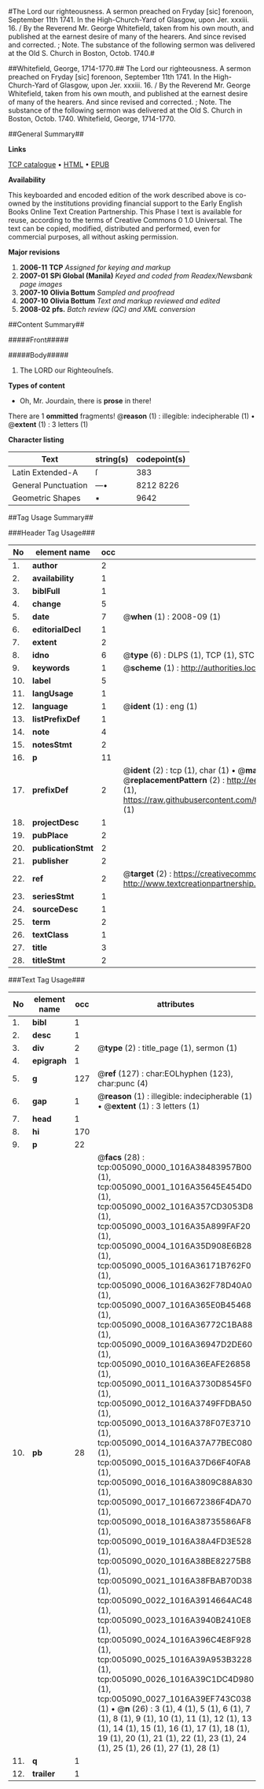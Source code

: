 #The Lord our righteousness. A sermon preached on Fryday [sic] forenoon, September 11th 1741. In the High-Church-Yard of Glasgow, upon Jer. xxxiii. 16. / By the Reverend Mr. George Whitefield, taken from his own mouth, and published at the earnest desire of many of the hearers. And since revised and corrected. ; Note. The substance of the following sermon was delivered at the Old S. Church in Boston, Octob. 1740.#

##Whitefield, George, 1714-1770.##
The Lord our righteousness. A sermon preached on Fryday [sic] forenoon, September 11th 1741. In the High-Church-Yard of Glasgow, upon Jer. xxxiii. 16. / By the Reverend Mr. George Whitefield, taken from his own mouth, and published at the earnest desire of many of the hearers. And since revised and corrected. ; Note. The substance of the following sermon was delivered at the Old S. Church in Boston, Octob. 1740.
Whitefield, George, 1714-1770.

##General Summary##

**Links**

[TCP catalogue](http://www.ota.ox.ac.uk/tcp/)  • 
[HTML](http://tei.it.ox.ac.uk/tcp/Texts-HTML/free/N04/N04133.html)  • 
[EPUB](http://tei.it.ox.ac.uk/tcp/Texts-EPUB/free/N04/N04133.epub)

**Availability**

This keyboarded and encoded edition of the
	       work described above is co-owned by the institutions
	       providing financial support to the Early English Books
	       Online Text Creation Partnership. This Phase I text is
	       available for reuse, according to the terms of Creative
	       Commons 0 1.0 Universal. The text can be copied,
	       modified, distributed and performed, even for
	       commercial purposes, all without asking permission.

**Major revisions**

1. __2006-11__ __TCP__ *Assigned for keying and markup*
1. __2007-01__ __SPi Global (Manila)__ *Keyed and coded from Readex/Newsbank page images*
1. __2007-10__ __Olivia Bottum__ *Sampled and proofread*
1. __2007-10__ __Olivia Bottum__ *Text and markup reviewed and edited*
1. __2008-02__ __pfs.__ *Batch review (QC) and XML conversion*

##Content Summary##

#####Front#####

#####Body#####

1. The LORD our Righteouſneſs.

**Types of content**

  * Oh, Mr. Jourdain, there is **prose** in there!

There are 1 **ommitted** fragments! 
 @__reason__ (1) : illegible: indecipherable (1)  •  @__extent__ (1) : 3 letters (1)

**Character listing**


|Text|string(s)|codepoint(s)|
|---|---|---|
|Latin Extended-A|ſ|383|
|General Punctuation|—•|8212 8226|
|Geometric Shapes|▪|9642|

##Tag Usage Summary##

###Header Tag Usage###

|No|element name|occ|attributes|
|---|---|---|---|
|1.|__author__|2||
|2.|__availability__|1||
|3.|__biblFull__|1||
|4.|__change__|5||
|5.|__date__|7| @__when__ (1) : 2008-09 (1)|
|6.|__editorialDecl__|1||
|7.|__extent__|2||
|8.|__idno__|6| @__type__ (6) : DLPS (1), TCP (1), STC (1), NOTIS (1), IMAGE-SET (1), EVANS-CITATION (1)|
|9.|__keywords__|1| @__scheme__ (1) : http://authorities.loc.gov/ (1)|
|10.|__label__|5||
|11.|__langUsage__|1||
|12.|__language__|1| @__ident__ (1) : eng (1)|
|13.|__listPrefixDef__|1||
|14.|__note__|4||
|15.|__notesStmt__|2||
|16.|__p__|11||
|17.|__prefixDef__|2| @__ident__ (2) : tcp (1), char (1)  •  @__matchPattern__ (2) : ([0-9\-]+):([0-9IVX]+) (1), (.+) (1)  •  @__replacementPattern__ (2) : http://eebo.chadwyck.com/downloadtiff?vid=$1&page=$2 (1), https://raw.githubusercontent.com/textcreationpartnership/Texts/master/tcpchars.xml#$1 (1)|
|18.|__projectDesc__|1||
|19.|__pubPlace__|2||
|20.|__publicationStmt__|2||
|21.|__publisher__|2||
|22.|__ref__|2| @__target__ (2) : https://creativecommons.org/publicdomain/zero/1.0/ (1), http://www.textcreationpartnership.org/docs/. (1)|
|23.|__seriesStmt__|1||
|24.|__sourceDesc__|1||
|25.|__term__|2||
|26.|__textClass__|1||
|27.|__title__|3||
|28.|__titleStmt__|2||


###Text Tag Usage###

|No|element name|occ|attributes|
|---|---|---|---|
|1.|__bibl__|1||
|2.|__desc__|1||
|3.|__div__|2| @__type__ (2) : title_page (1), sermon (1)|
|4.|__epigraph__|1||
|5.|__g__|127| @__ref__ (127) : char:EOLhyphen (123), char:punc (4)|
|6.|__gap__|1| @__reason__ (1) : illegible: indecipherable (1)  •  @__extent__ (1) : 3 letters (1)|
|7.|__head__|1||
|8.|__hi__|170||
|9.|__p__|22||
|10.|__pb__|28| @__facs__ (28) : tcp:005090_0000_1016A38483957B00 (1), tcp:005090_0001_1016A35645E454D0 (1), tcp:005090_0002_1016A357CD3053D8 (1), tcp:005090_0003_1016A35A899FAF20 (1), tcp:005090_0004_1016A35D908E6B28 (1), tcp:005090_0005_1016A36171B762F0 (1), tcp:005090_0006_1016A362F78D40A0 (1), tcp:005090_0007_1016A365E0B45468 (1), tcp:005090_0008_1016A36772C1BA88 (1), tcp:005090_0009_1016A36947D2DE60 (1), tcp:005090_0010_1016A36EAFE26858 (1), tcp:005090_0011_1016A3730D8545F0 (1), tcp:005090_0012_1016A3749FFDBA50 (1), tcp:005090_0013_1016A378F07E3710 (1), tcp:005090_0014_1016A37A77BEC080 (1), tcp:005090_0015_1016A37D66F40FA8 (1), tcp:005090_0016_1016A3809C88A830 (1), tcp:005090_0017_1016672386F4DA70 (1), tcp:005090_0018_1016A38735586AF8 (1), tcp:005090_0019_1016A38A4FD3E528 (1), tcp:005090_0020_1016A38BE82275B8 (1), tcp:005090_0021_1016A38FBAB70D38 (1), tcp:005090_0022_1016A3914664AC48 (1), tcp:005090_0023_1016A3940B2410E8 (1), tcp:005090_0024_1016A396C4E8F928 (1), tcp:005090_0025_1016A39A953B3228 (1), tcp:005090_0026_1016A39C1DC4D980 (1), tcp:005090_0027_1016A39EF743C038 (1)  •  @__n__ (26) : 3 (1), 4 (1), 5 (1), 6 (1), 7 (1), 8 (1), 9 (1), 10 (1), 11 (1), 12 (1), 13 (1), 14 (1), 15 (1), 16 (1), 17 (1), 18 (1), 19 (1), 20 (1), 21 (1), 22 (1), 23 (1), 24 (1), 25 (1), 26 (1), 27 (1), 28 (1)|
|11.|__q__|1||
|12.|__trailer__|1||
